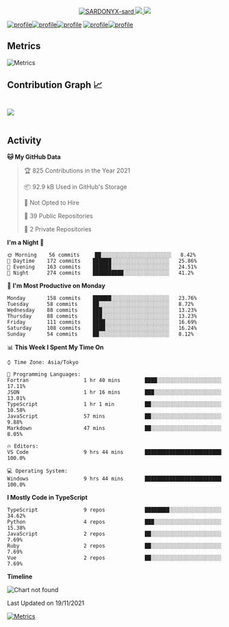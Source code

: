 <p align="center">
  <a href="http://github.com/SARDONYX-sard/SARDONYX-sard" target="_blank">
    <img src="https://komarev.com/ghpvc/?username=SARDONYX-sard&color=8A6D99" alt="SARDONYX-sard" />
  </a>

  <a href="https://twitter.com/SARDONYX_sard/" target="_blank">
    <img src="https://img.shields.io/twitter/follow/SARDONYX_sard?color=1d9bf0&logo=twitter&style=flat">
  </a>

  <a href="https://github.com/SARDONYX-sard/" target="_blank">
    <img src="https://img.shields.io/github/followers/SARDONYX-sard?color=%231c2128&logo=GitHub&style=flat">
  </a>
</p>

[![profile](https://raw.githubusercontent.com/SARDONYX-sard/SARDONYX-sard/main/profile-summary-card-output/github_dark/0-profile-details.svg)](https://github.com/vn7n24fzkq/github-profile-summary-cards)[![profile](https://raw.githubusercontent.com/SARDONYX-sard/SARDONYX-sard/main/profile-summary-card-output/github_dark/1-repos-per-language.svg)](https://github.com/vn7n24fzkq/github-profile-summary-cards)[![profile](https://raw.githubusercontent.com/SARDONYX-sard/SARDONYX-sard/main/profile-summary-card-output/github_dark/2-most-commit-language.svg)](https://github.com/vn7n24fzkq/github-profile-summary-cards)
[![profile](https://raw.githubusercontent.com/SARDONYX-sard/SARDONYX-sard/main/profile-summary-card-output/github_dark/3-stats.svg)](https://github.com/vn7n24fzkq/github-profile-summary-cards)[![profile](https://raw.githubusercontent.com/SARDONYX-sard/SARDONYX-sard/main/profile-summary-card-output/github_dark/4-productive-time.svg)](https://github.com/vn7n24fzkq/github-profile-summary-cards)

## Metrics

![Metrics](https://github.com/SARDONYX-sard/SARDONYX-sard/blob/main/metrics.svg)

## Contribution Graph 📈

<br>
<div>
    <img src="https://activity-graph.herokuapp.com/graph?username=SARDONYX-sard&theme=xcode&area=true" />
</div>
<br/>

## Activity

<!--START_SECTION:waka-->
**🐱 My GitHub Data** 

> 🏆 825 Contributions in the Year 2021
 > 
> 📦 92.9 kB Used in GitHub's Storage 
 > 
> 🚫 Not Opted to Hire
 > 
> 📜 39 Public Repositories 
 > 
> 🔑 2 Private Repositories  
 > 
**I'm a Night 🦉** 

```text
🌞 Morning    56 commits     ██░░░░░░░░░░░░░░░░░░░░░░░   8.42% 
🌆 Daytime    172 commits    ██████░░░░░░░░░░░░░░░░░░░   25.86% 
🌃 Evening    163 commits    ██████░░░░░░░░░░░░░░░░░░░   24.51% 
🌙 Night      274 commits    ██████████░░░░░░░░░░░░░░░   41.2%

```
📅 **I'm Most Productive on Monday** 

```text
Monday       158 commits    ██████░░░░░░░░░░░░░░░░░░░   23.76% 
Tuesday      58 commits     ██░░░░░░░░░░░░░░░░░░░░░░░   8.72% 
Wednesday    88 commits     ███░░░░░░░░░░░░░░░░░░░░░░   13.23% 
Thursday     88 commits     ███░░░░░░░░░░░░░░░░░░░░░░   13.23% 
Friday       111 commits    ████░░░░░░░░░░░░░░░░░░░░░   16.69% 
Saturday     108 commits    ████░░░░░░░░░░░░░░░░░░░░░   16.24% 
Sunday       54 commits     ██░░░░░░░░░░░░░░░░░░░░░░░   8.12%

```


📊 **This Week I Spent My Time On** 

```text
⌚︎ Time Zone: Asia/Tokyo

💬 Programming Languages: 
Fortran                  1 hr 40 mins        ████░░░░░░░░░░░░░░░░░░░░░   17.11% 
JSON                     1 hr 16 mins        ███░░░░░░░░░░░░░░░░░░░░░░   13.01% 
TypeScript               1 hr 1 min          ██░░░░░░░░░░░░░░░░░░░░░░░   10.58% 
JavaScript               57 mins             ██░░░░░░░░░░░░░░░░░░░░░░░   9.88% 
Markdown                 47 mins             ██░░░░░░░░░░░░░░░░░░░░░░░   8.05%

🔥 Editors: 
VS Code                  9 hrs 44 mins       █████████████████████████   100.0%

💻 Operating System: 
Windows                  9 hrs 44 mins       █████████████████████████   100.0%

```

**I Mostly Code in TypeScript** 

```text
TypeScript               9 repos             ████████░░░░░░░░░░░░░░░░░   34.62% 
Python                   4 repos             ███░░░░░░░░░░░░░░░░░░░░░░   15.38% 
JavaScript               2 repos             ██░░░░░░░░░░░░░░░░░░░░░░░   7.69% 
Ruby                     2 repos             ██░░░░░░░░░░░░░░░░░░░░░░░   7.69% 
Vue                      2 repos             ██░░░░░░░░░░░░░░░░░░░░░░░   7.69%

```


**Timeline**

![Chart not found](https://raw.githubusercontent.com/SARDONYX-sard/SARDONYX-sard/main/charts/bar_graph.png) 


 Last Updated on 19/11/2021
<!--END_SECTION:waka-->

[![Metrics](https://github.com/SARDONYX-sard/SARDONYX-sard/actions/workflows/main.yaml/badge.svg)](https://github.com/SARDONYX-sard/SARDONYX-sard/actions/workflows/main.yaml)

